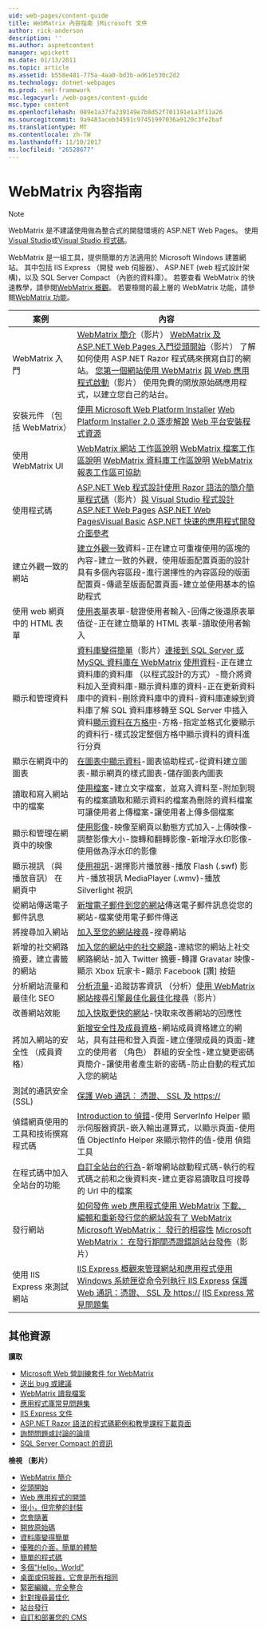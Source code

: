 ```yaml
---
uid: web-pages/content-guide
title: WebMatrix 內容指南 |Microsoft 文件
author: rick-anderson
description: ''
ms.author: aspnetcontent
manager: wpickett
ms.date: 01/13/2011
ms.topic: article
ms.assetid: b558e481-775a-4aa0-bd3b-ad61e530c2d2
ms.technology: dotnet-webpages
ms.prod: .net-framework
msc.legacyurl: /web-pages/content-guide
msc.type: content
ms.openlocfilehash: 089e1a37fa239149e7b8d52f701191e1a3f11a26
ms.sourcegitcommit: 9a9483aceb34591c97451997036a9120c3fe2baf
ms.translationtype: MT
ms.contentlocale: zh-TW
ms.lasthandoff: 11/10/2017
ms.locfileid: "26528677"
---
```

<a name="webmatrix-content-guide"></a>WebMatrix 內容指南
====================

> [!NOTE] 
> WebMatrix 是不建議使用做為整合式的開發環境的 ASP.NET Web Pages。 使用[Visual Studio](xref:aspnet/web-pages/overview/getting-started/program-asp-net-web-pages-in-visual-studio)或[Visual Studio 程式碼](https://code.visualstudio.com/)。

WebMatrix 是一組工具，提供簡單的方法適用於 Microsoft Windows 建置網站。 其中包括 IIS Express （開發 web 伺服器）、 ASP.NET (web 程式設計架構)，以及 SQL Server Compact （內嵌的資料庫）。 若要查看 WebMatrix 的快速教學，請參閱[WebMatrix 概觀](https://www.microsoft.com/web/webmatrix/)。 若要檢閱的最上層的 WebMatrix 功能，請參閱[WebMatrix 功能](https://www.microsoft.com/web/webmatrix/features/)。

| **案例** | **內容** |
| --- | --- |
| WebMatrix 入門 | [WebMatrix 簡介](https://mediadl.microsoft.com/mediadl/www/s/silverlight/video/web/webmatrix/intro.mp4)（影片） [WebMatrix 及 ASP.NET Web Pages 入門](https://go.microsoft.com/fwlink/?LinkId=202889)[從頭開始](https://mediadl.microsoft.com/mediadl/www/s/silverlight/video/web/webmatrix/walkthrough1b.mp4)（影片） 了解如何使用 ASP.NET Razor 程式碼來撰寫自訂的網站。 [您第一個網站使用 WebMatrix](https://go.microsoft.com/fwlink/?LinkId=208553) [與 Web 應用程式啟動](https://mediadl.microsoft.com/mediadl/www/s/silverlight/video/web/webmatrix/walkthrough2b.mp4)（影片） 使用免費的開放原始碼應用程式，以建立您自己的站台。 |
| 安裝元件 （包括 WebMatrix） | [使用 Microsoft Web Platform Installer](https://www.iis.net/learn/install/web-platform-installer/using-the-microsoft-web-platform-installer) [Web Platform Installer 2.0 逐步解說](https://www.iis.net/learn/install/web-platform-installer/web-platform-installer-20-walkthrough) [Web 平台安裝程式資源](https://www.iis.net/learn/install/web-platform-installer/web-platform-installer-resources) |
| 使用 WebMatrix UI | [WebMatrix 網站 工作區說明](https://go.microsoft.com/fwlink/?LinkId=208788) [WebMatrix 檔案工作區說明](https://go.microsoft.com/fwlink/?LinkId=208787) [WebMatrix 資料庫工作區說明](https://go.microsoft.com/fwlink/?LinkId=208786) [WebMatrix 報表工作區可協助](https://go.microsoft.com/fwlink/?LinkId=208789) |
| 使用程式碼 | [ASP.NET Web 程式設計使用 Razor 語法的簡介](https://go.microsoft.com/fwlink/?LinkId=202890)[簡單程式碼](https://mediadl.microsoft.com/mediadl/www/s/silverlight/video/web/webmatrix/webx-aspnetpages.mp4)（影片）[與 Visual Studio 程式設計 ASP.NET Web Pages](https://go.microsoft.com/fwlink/?LinkId=205854) [ASP.NET Web PagesVisual Basic](https://go.microsoft.com/fwlink/?LinkId=202908) [ASP.NET 快速的應用程式開發介面參考](https://go.microsoft.com/fwlink/?LinkId=202907) |
| 建立外觀一致的網站 | [建立外觀一致](https://go.microsoft.com/fwlink/?LinkId=202891)資料-正在建立可重複使用的區塊的內容-建立一致的外觀，使用版面配置頁面的設計具有多個內容區段-進行選擇性的內容區段的版面配置頁-傳遞至版面配置頁面-建立並使用基本的協助程式 |
| 使用 web 網頁中的 HTML 表單 | [使用表單](https://go.microsoft.com/fwlink/?LinkId=202892)表單-驗證使用者輸入-回傳之後還原表單值從-正在建立簡單的 HTML 表單-讀取使用者輸入 |
| 顯示和管理資料 | [資料庫變得簡單](https://mediadl.microsoft.com/mediadl/www/s/silverlight/video/web/webmatrix/webx-databases.mp4)（影片）[連接到 SQL Server 或 MySQL 資料庫在 WebMatrix](https://go.microsoft.com/fwlink/?LinkId=208661) [使用資料](https://go.microsoft.com/fwlink/?LinkId=202893)-正在建立資料庫的資料庫 （以程式設計的方式）-簡介將資料加入至資料庫-顯示資料庫的資料-正在更新資料庫中的資料-刪除資料庫中的資料-資料庫連線到資料庫了解 SQL 資料庫移轉至 SQL Server 中插入資料[顯示資料在方格中](https://go.microsoft.com/fwlink/?LinkId=202894)-方格-指定並格式化要顯示的資料行-樣式設定整個方格中顯示資料的資料進行分頁 |
| 顯示在網頁中的圖表 | [在圖表中顯示資料](https://go.microsoft.com/fwlink/?LinkId=202895)-圖表協助程式-從資料建立圖表-顯示網頁的樣式圖表-儲存圖表內圖表 |
| 讀取和寫入網站中的檔案 | [使用檔案](https://go.microsoft.com/fwlink/?LinkId=202896)-建立文字檔案，並寫入資料至-附加到現有的檔案讀取和顯示資料的檔案為刪除的資料檔案可讓使用者上傳檔案-讓使用者上傳多個檔案 |
| 顯示和管理在網頁中的映像 | [使用影像](https://go.microsoft.com/fwlink/?LinkId=202897)-映像至網頁以動態方式加入-上傳映像-調整影像大小-旋轉和翻轉影像-新增浮水印影像-使用做為浮水印的影像 |
| 顯示視訊 （與播放音訊） 在網頁中 | [使用視訊](https://go.microsoft.com/fwlink/?LinkId=202898)-選擇影片播放器-播放 Flash (.swf) 影片-播放視訊 MediaPlayer (.wmv)-播放 Silverlight 視訊 |
| 從網站傳送電子郵件訊息 | [新增電子郵件到您的網站](https://go.microsoft.com/fwlink/?LinkId=202899)傳送電子郵件訊息從您的網站-檔案使用電子郵件傳送 |
| 將搜尋加入網站 | [加入至您的網站搜尋](https://go.microsoft.com/fwlink/?LinkId=202900)-搜尋網站 |
| 新增的社交網路摘要，建立書籤的網站 | [加入您的網站中的社交網路](https://go.microsoft.com/fwlink/?LinkId=202901)-連結您的網站上社交網路網站-加入 Twitter 摘要-轉譯 Gravatar 映像-顯示 Xbox 玩家卡-顯示 Facebook [讚] 按鈕 |
| 分析網站流量和最佳化 SEO | [分析流量](https://go.microsoft.com/fwlink/?LinkId=202902)-追蹤訪客資訊 （分析）[使用 WebMatrix 網站搜尋引擎最佳化](https://go.microsoft.com/fwlink/?LinkId=202953)[最佳化搜尋](https://mediadl.microsoft.com/mediadl/www/s/silverlight/video/web/webmatrix/webx-seo.mp4)（影片） |
| 改善網站效能 | [加入快取更快的網站](https://go.microsoft.com/fwlink/?LinkId=202903)-快取來改善網站的回應性 |
| 將加入網站的安全性 （成員資格） | [新增安全性及成員資格](https://go.microsoft.com/fwlink/?LinkId=202904)-網站成員資格建立的網站，具有註冊和登入頁面-建立僅限成員的頁面-建立的使用者 （角色） 群組的安全性-建立變更密碼頁簡介-讓使用者產生新的密碼-防止自動的程式加入您的網站 |
| 測試的通訊安全 (SSL) | [保護 Web 通訊： 憑證、 SSL 及 https://](https://go.microsoft.com/fwlink/?LinkId=208660) |
| 偵錯網頁使用的工具和技術撰寫程式碼 | [Introduction to 偵錯](https://go.microsoft.com/fwlink/?LinkId=202905)-使用 ServerInfo Helper 顯示伺服器資訊-嵌入輸出運算式，以顯示頁面-使用值 ObjectInfo Helper 來顯示物件的值-使用 偵錯工具 |
| 在程式碼中加入全站台的功能 | [自訂全站台的行為](https://go.microsoft.com/fwlink/?LinkId=202906)-新增網站啟動程式碼-執行的程式碼之前和之後資料夾-建立更容易讀取且可搜尋的 Url 中的檔案 |
| 發行網站 | [如何發佈 web 應用程式使用 WebMatrix](https://go.microsoft.com/fwlink/?LinkId=202954) [下載、 編輯和重新發行您的網站設有了 WebMatrix](https://go.microsoft.com/?linkid=9751042) [Microsoft WebMatrix： 發行的相容性](https://www.iis.net/learn/develop/troubleshooting-webmatrix/microsoft-webmatrix-publish-compatibility) [Microsoft WebMatrix： 在發行期間憑證錯誤](https://www.iis.net/learn/develop/troubleshooting-webmatrix/microsoft-webmatrix-certificate-errors-during-publishing)[站台發佈](https://mediadl.microsoft.com/mediadl/www/s/silverlight/video/web/webmatrix/webx-publish.mp4)（影片） |
| 使用 IIS Express 來測試網站 | [IIS Express 概觀](https://www.iis.net/learn/extensions/introduction-to-iis-express/iis-express-overview)[來管理網站和應用程式使用 Windows 系統匣](https://www.iis.net/learn/extensions/using-iis-express/using-the-windows-system-tray-to-manage-websites-and-applications)[從命令列執行 IIS Express](https://www.iis.net/learn/extensions/using-iis-express/running-iis-express-from-the-command-line) [保護 Web 通訊：憑證、 SSL 及 https://](https://go.microsoft.com/fwlink/?LinkId=208660) [IIS Express 常見問題集](https://www.iis.net/learn/extensions/introduction-to-iis-express/iis-express-faq) |

## <a name="additional-resources"></a>其他資源

**讀取**

- [Microsoft Web 營訓練套件 for WebMatrix](http://trainingkit.webcamps.ms/WebMatrix.htm)
- [送出 bug 或建議](https://go.microsoft.com/fwlink/?LinkId=195940)
- [WebMatrix 讀我檔案](readme/index.md)
- [應用程式庫常見問題集](https://go.microsoft.com/fwlink/?LinkId=196179)
- [IIS Express 文件](https://go.microsoft.com/fwlink/?LinkID=195075)
- [ASP.NET Razor 語法的程式碼範例和教學課程下載頁面](https://go.microsoft.com/fwlink/?LinkId=208516)
- [詢問問題或討論的論壇](https://forums.asp.net/1224.aspx)
- [SQL Server Compact 的資訊](https://go.microsoft.com/fwlink/?LinkId=195939)

**檢視 （影片）**

- [WebMatrix 簡介](https://mediadl.microsoft.com/mediadl/www/s/silverlight/video/web/webmatrix/intro.mp4)
- [從頭開始](https://mediadl.microsoft.com/mediadl/www/s/silverlight/video/web/webmatrix/walkthrough1b.mp4)
- [Web 應用程式的開頭](https://mediadl.microsoft.com/mediadl/www/s/silverlight/video/web/webmatrix/walkthrough2b.mp4)
- [很小，但完整的封裝](https://mediadl.microsoft.com/mediadl/www/s/silverlight/video/web/webmatrix/webx-compact.mp4)
- [您會隨著](https://mediadl.microsoft.com/mediadl/www/s/silverlight/video/web/webmatrix/webx-extend.mp4)
- [開放原始碼](https://mediadl.microsoft.com/mediadl/www/s/silverlight/video/web/webmatrix/webx-webapps-b.mp4)
- [資料庫變得簡單](https://mediadl.microsoft.com/mediadl/www/s/silverlight/video/web/webmatrix/webx-databases.mp4)
- [優雅的介面，簡單的體驗](https://mediadl.microsoft.com/mediadl/www/s/silverlight/video/web/webmatrix/webx-ux.mp4)
- [簡單的程式碼](https://mediadl.microsoft.com/mediadl/www/s/silverlight/video/web/webmatrix/webx-aspnetpages.mp4)
- [多個"Hello，World"](https://mediadl.microsoft.com/mediadl/www/s/silverlight/video/web/webmatrix/webx-helpers.mp4)
- [桌面或伺服器，它會是所有相同](https://mediadl.microsoft.com/mediadl/www/s/silverlight/video/web/webmatrix/webx-enviroment.mp4)
- [緊密編織，完全整合](https://mediadl.microsoft.com/mediadl/www/s/silverlight/video/web/webmatrix/webx-integrated.mp4)
- [針對搜尋最佳化](https://mediadl.microsoft.com/mediadl/www/s/silverlight/video/web/webmatrix/webx-seo.mp4)
- [站台發行](https://mediadl.microsoft.com/mediadl/www/s/silverlight/video/web/webmatrix/webx-publish.mp4)
- [自訂和部署您的 CMS](https://mediadl.microsoft.com/mediadl/www/s/silverlight/video/web/webmatrix/walkthrough2b.mp4)
